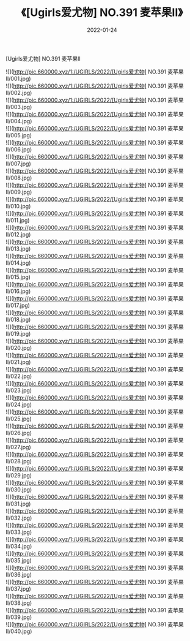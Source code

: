 ﻿---
layout: post
title:  《[Ugirls爱尤物] NO.391 麦苹果II》
date:   2022-01-24
img: http://pic.660000.xyz/1:/UGIRLS/2022/[Ugirls爱尤物] NO.391 麦苹果II/000.jpg
categories: [美女, 清纯, 唯美]
---

[Ugirls爱尤物] NO.391 麦苹果II

 ![](http://pic.660000.xyz/1:/UGIRLS/2022/[Ugirls爱尤物] NO.391 麦苹果II/001.jpg) <br>![](http://pic.660000.xyz/1:/UGIRLS/2022/[Ugirls爱尤物] NO.391 麦苹果II/002.jpg) <br>![](http://pic.660000.xyz/1:/UGIRLS/2022/[Ugirls爱尤物] NO.391 麦苹果II/003.jpg) <br>![](http://pic.660000.xyz/1:/UGIRLS/2022/[Ugirls爱尤物] NO.391 麦苹果II/004.jpg) <br>![](http://pic.660000.xyz/1:/UGIRLS/2022/[Ugirls爱尤物] NO.391 麦苹果II/005.jpg) <br>![](http://pic.660000.xyz/1:/UGIRLS/2022/[Ugirls爱尤物] NO.391 麦苹果II/006.jpg) <br>![](http://pic.660000.xyz/1:/UGIRLS/2022/[Ugirls爱尤物] NO.391 麦苹果II/007.jpg) <br>![](http://pic.660000.xyz/1:/UGIRLS/2022/[Ugirls爱尤物] NO.391 麦苹果II/008.jpg) <br>![](http://pic.660000.xyz/1:/UGIRLS/2022/[Ugirls爱尤物] NO.391 麦苹果II/009.jpg) <br>![](http://pic.660000.xyz/1:/UGIRLS/2022/[Ugirls爱尤物] NO.391 麦苹果II/010.jpg) <br>![](http://pic.660000.xyz/1:/UGIRLS/2022/[Ugirls爱尤物] NO.391 麦苹果II/011.jpg) <br>![](http://pic.660000.xyz/1:/UGIRLS/2022/[Ugirls爱尤物] NO.391 麦苹果II/012.jpg) <br>![](http://pic.660000.xyz/1:/UGIRLS/2022/[Ugirls爱尤物] NO.391 麦苹果II/013.jpg) <br>![](http://pic.660000.xyz/1:/UGIRLS/2022/[Ugirls爱尤物] NO.391 麦苹果II/014.jpg) <br>![](http://pic.660000.xyz/1:/UGIRLS/2022/[Ugirls爱尤物] NO.391 麦苹果II/015.jpg) <br>![](http://pic.660000.xyz/1:/UGIRLS/2022/[Ugirls爱尤物] NO.391 麦苹果II/016.jpg) <br>![](http://pic.660000.xyz/1:/UGIRLS/2022/[Ugirls爱尤物] NO.391 麦苹果II/017.jpg) <br>![](http://pic.660000.xyz/1:/UGIRLS/2022/[Ugirls爱尤物] NO.391 麦苹果II/018.jpg) <br>![](http://pic.660000.xyz/1:/UGIRLS/2022/[Ugirls爱尤物] NO.391 麦苹果II/019.jpg) <br>![](http://pic.660000.xyz/1:/UGIRLS/2022/[Ugirls爱尤物] NO.391 麦苹果II/020.jpg) <br>![](http://pic.660000.xyz/1:/UGIRLS/2022/[Ugirls爱尤物] NO.391 麦苹果II/021.jpg) <br>![](http://pic.660000.xyz/1:/UGIRLS/2022/[Ugirls爱尤物] NO.391 麦苹果II/022.jpg) <br>![](http://pic.660000.xyz/1:/UGIRLS/2022/[Ugirls爱尤物] NO.391 麦苹果II/023.jpg) <br>![](http://pic.660000.xyz/1:/UGIRLS/2022/[Ugirls爱尤物] NO.391 麦苹果II/024.jpg) <br>![](http://pic.660000.xyz/1:/UGIRLS/2022/[Ugirls爱尤物] NO.391 麦苹果II/025.jpg) <br>![](http://pic.660000.xyz/1:/UGIRLS/2022/[Ugirls爱尤物] NO.391 麦苹果II/026.jpg) <br>![](http://pic.660000.xyz/1:/UGIRLS/2022/[Ugirls爱尤物] NO.391 麦苹果II/027.jpg) <br>![](http://pic.660000.xyz/1:/UGIRLS/2022/[Ugirls爱尤物] NO.391 麦苹果II/028.jpg) <br>![](http://pic.660000.xyz/1:/UGIRLS/2022/[Ugirls爱尤物] NO.391 麦苹果II/029.jpg) <br>![](http://pic.660000.xyz/1:/UGIRLS/2022/[Ugirls爱尤物] NO.391 麦苹果II/030.jpg) <br>![](http://pic.660000.xyz/1:/UGIRLS/2022/[Ugirls爱尤物] NO.391 麦苹果II/031.jpg) <br>![](http://pic.660000.xyz/1:/UGIRLS/2022/[Ugirls爱尤物] NO.391 麦苹果II/032.jpg) <br>![](http://pic.660000.xyz/1:/UGIRLS/2022/[Ugirls爱尤物] NO.391 麦苹果II/033.jpg) <br>![](http://pic.660000.xyz/1:/UGIRLS/2022/[Ugirls爱尤物] NO.391 麦苹果II/034.jpg) <br>![](http://pic.660000.xyz/1:/UGIRLS/2022/[Ugirls爱尤物] NO.391 麦苹果II/035.jpg) <br>![](http://pic.660000.xyz/1:/UGIRLS/2022/[Ugirls爱尤物] NO.391 麦苹果II/036.jpg) <br>![](http://pic.660000.xyz/1:/UGIRLS/2022/[Ugirls爱尤物] NO.391 麦苹果II/037.jpg) <br>![](http://pic.660000.xyz/1:/UGIRLS/2022/[Ugirls爱尤物] NO.391 麦苹果II/038.jpg) <br>![](http://pic.660000.xyz/1:/UGIRLS/2022/[Ugirls爱尤物] NO.391 麦苹果II/039.jpg) <br>![](http://pic.660000.xyz/1:/UGIRLS/2022/[Ugirls爱尤物] NO.391 麦苹果II/040.jpg) <br>